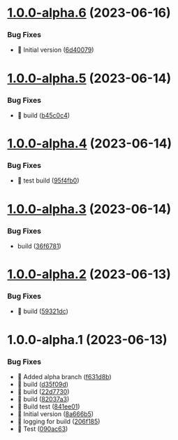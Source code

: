 # [1.0.0-alpha.6](https://github.com/argodevops/semantic-release-rpm/compare/v1.0.0-alpha.5...v1.0.0-alpha.6) (2023-06-16)


### Bug Fixes

* 🐛 Initial version ([6d40079](https://github.com/argodevops/semantic-release-rpm/commit/6d400798298cbd7a0fe865bbc71dd6b727cf6c65))

# [1.0.0-alpha.5](https://github.com/argodevops/semantic-release-rpm/compare/v1.0.0-alpha.4...v1.0.0-alpha.5) (2023-06-14)


### Bug Fixes

* 🐛 build ([b45c0c4](https://github.com/argodevops/semantic-release-rpm/commit/b45c0c42cf5dc8c90f4487dc7ec6e94c927f0ff9))

# [1.0.0-alpha.4](https://github.com/argodevops/semantic-release-rpm/compare/v1.0.0-alpha.3...v1.0.0-alpha.4) (2023-06-14)


### Bug Fixes

* 🐛 test build ([95f4fb0](https://github.com/argodevops/semantic-release-rpm/commit/95f4fb05da2b6b7cf32aae5b631a0bdaeb9a6480))

# [1.0.0-alpha.3](https://github.com/argodevops/semantic-release-rpm/compare/v1.0.0-alpha.2...v1.0.0-alpha.3) (2023-06-14)


### Bug Fixes

* build ([36f6781](https://github.com/argodevops/semantic-release-rpm/commit/36f67818ec6cb99c1f752e7fd224f7a01cd9a142))

# [1.0.0-alpha.2](https://github.com/argodevops/semantic-release-rpm/compare/v1.0.0-alpha.1...v1.0.0-alpha.2) (2023-06-13)


### Bug Fixes

* 🐛 build ([59321dc](https://github.com/argodevops/semantic-release-rpm/commit/59321dc1f103001514fd5e00fbe32d1ca692acf7))

# 1.0.0-alpha.1 (2023-06-13)


### Bug Fixes

* 🐛 Added alpha branch ([f631d8b](https://github.com/argodevops/semantic-release-rpm/commit/f631d8b6dd82d1872cb8f4d0b01e8fdf470dbcab))
* 🐛 build ([d35f09d](https://github.com/argodevops/semantic-release-rpm/commit/d35f09d26767ada78af7ae611f1019ff30b79c55))
* 🐛 build ([22d7730](https://github.com/argodevops/semantic-release-rpm/commit/22d7730b4cf766179622113a1ee6cc94b1c63398))
* 🐛 build ([82037a3](https://github.com/argodevops/semantic-release-rpm/commit/82037a3962ad01a1a96ec267b3b8ea51a8041617))
* 🐛 Build test ([841ee01](https://github.com/argodevops/semantic-release-rpm/commit/841ee014b29de95c1b72e9ed816524fd4235d5c3))
* 🐛 Initial version ([8a666b5](https://github.com/argodevops/semantic-release-rpm/commit/8a666b5d2d77065bb35bd721b83d6eda1ff8ece0))
* 🐛 logging for build ([206f185](https://github.com/argodevops/semantic-release-rpm/commit/206f1856b221744ba3d6062653af202e9aa41026))
* 🐛 Test ([090ac63](https://github.com/argodevops/semantic-release-rpm/commit/090ac6323cbe29c88d04cab0d56c8991d8ce9684))
